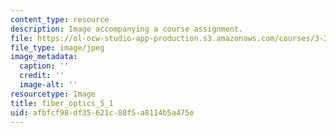 ```yaml
---
content_type: resource
description: Image accompanying a course assignment.
file: https://ol-ocw-studio-app-production.s3.amazonaws.com/courses/3-22-mechanical-behavior-of-materials-spring-2008/afbfcf98df35621c80f5a8114b5a475e_fiber_optics_5_1.jpg
file_type: image/jpeg
image_metadata:
  caption: ''
  credit: ''
  image-alt: ''
resourcetype: Image
title: fiber_optics_5_1
uid: afbfcf98-df35-621c-80f5-a8114b5a475e
---
```

